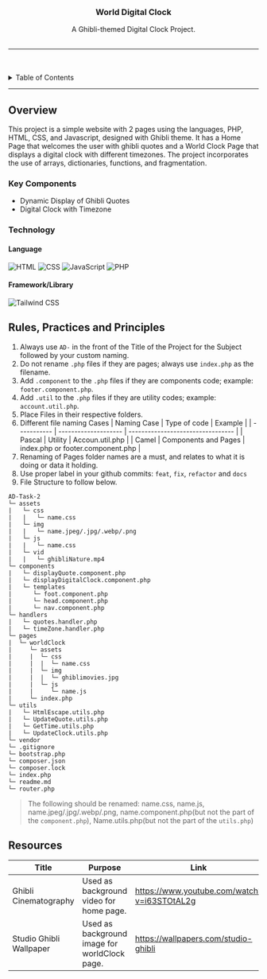 <a name="readme-top">

<br/>

<br />
<div align="center">
  <a href="https://github.com/a-manalo/">
  <!-- TODO: If you want to add logo or banner you can add it here -->
  </a>
<!-- TODO: Change Title to the name of the title of your Project -->
  <h3 align="center">World Digital Clock</h3>
</div>
<!-- TODO: Make a short description -->
<div align="center">
  A Ghibli-themed Digital Clock Project.
</div>

<br />

<!-- TODO: Change the zyx-0314 into your github username  -->
<!-- TODO: Change the WD-Template-Project into the same name of your folder -->

---

<br />
<br />

<!-- TODO: If you want to add more layers for your readme -->
<details>
  <summary>Table of Contents</summary>
  <ol>
    <li>
      <a href="#overview">Overview</a>
      <ol>
        <li>
          <a href="#key-components">Key Components</a>
        </li>
        <li>
          <a href="#technology">Technology</a>
        </li>
      </ol>
    </li>
    <li>
      <a href="#rule,-practices-and-principles">Rules, Practices and Principles</a>
    </li>
    <li>
      <a href="#resources">Resources</a>
    </li>
  </ol>
</details>

---

## Overview

<!-- TODO: To be changed -->
<!-- The following are just sample -->

This project is a simple website with 2 pages using the languages, PHP, HTML, CSS, and Javascript, designed with Ghibli theme. It has a Home Page that welcomes the user with ghibli quotes and a World Clock Page that displays a digital clock with different timezones. The project incorporates the use of arrays, dictionaries, functions, and fragmentation.

### Key Components

<!-- TODO: List of Key Components -->
<!-- The following are just sample -->

- Dynamic Display of Ghibli Quotes
- Digital Clock with Timezone

### Technology

<!-- TODO: List of Technology Used -->
#### Language
![HTML](https://img.shields.io/badge/HTML-E34F26?style=for-the-badge&logo=html5&logoColor=white)
![CSS](https://img.shields.io/badge/CSS-1572B6?style=for-the-badge&logo=css3&logoColor=white)
![JavaScript](https://img.shields.io/badge/JavaScript-F7DF1E?style=for-the-badge&logo=javascript&logoColor=white)
![PHP](https://img.shields.io/badge/PHP-777BB4?style=for-the-badge&logo=php&logoColor=white)

#### Framework/Library
![Tailwind CSS](https://img.shields.io/badge/Tailwind_CSS-06B6D4?style=for-the-badge&logo=tailwindcss&logoColor=white)

## Rules, Practices and Principles

<!-- Do not Change this -->

1. Always use `AD-` in the front of the Title of the Project for the Subject followed by your custom naming.
2. Do not rename `.php` files if they are pages; always use `index.php` as the filename.
3. Add `.component` to the `.php` files if they are components code; example: `footer.component.php`.
4. Add `.util` to the `.php` files if they are utility codes; example: `account.util.php`.
5. Place Files in their respective folders.
6. Different file naming Cases
   | Naming Case | Type of code         | Example                           |
   | ----------- | -------------------- | --------------------------------- |
   | Pascal      | Utility              | Accoun.util.php                   |
   | Camel       | Components and Pages | index.php or footer.component.php |
8. Renaming of Pages folder names are a must, and relates to what it is doing or data it holding.
9. Use proper label in your github commits: `feat`, `fix`, `refactor` and `docs`
10. File Structure to follow below.

```
AD-Task-2
└─ assets
|   └─ css
|   |   └─ name.css
|   └─ img
|   |   └─ name.jpeg/.jpg/.webp/.png
|   └─ js
|   |   └─ name.css
|   └─ vid
|   |   └─ ghibliNature.mp4
└─ components
|   └─ displayQuote.component.php
|   └─ displayDigitalClock.component.php
|   └─ templates
|      └─ foot.component.php
|      └─ head.component.php
|      └─ nav.component.php
└─ handlers
|   └─ quotes.handler.php
|   └─ timeZone.handler.php
└─ pages
|  └─ worldClock
|     └─ assets
|     |  └─ css
|     |  |  └─ name.css
|     |  └─ img
|     |  |  └─ ghiblimovies.jpg
|     |  └─ js
|     |     └─ name.js
|     └─ index.php
└─ utils
|   └─ HtmlEscape.utils.php
|   └─ UpdateQuote.utils.php
|   └─ GetTime.utils.php
|   └─ UpdateClock.utils.php
└─ vendor
└─ .gitignore
└─ bootstrap.php
└─ composer.json
└─ composer.lock
└─ index.php
└─ readme.md
└─ router.php
```
> The following should be renamed: name.css, name.js, name.jpeg/.jpg/.webp/.png, name.component.php(but not the part of the `component.php`), Name.utils.php(but not the part of the `utils.php`)

## Resources

<!-- TODO: Add References -->

| Title                   | Purpose                                       | Link                                        |
| ----------------------- | --------------------------------------------- | ------------------------------------------- |
| Ghibli Cinematography   | Used as background video for home page.       | https://www.youtube.com/watch?v=i63STOtAL2g |
| Studio Ghibli Wallpaper | Used as background image for worldClock page. | https://wallpapers.com/studio-ghibli        |
